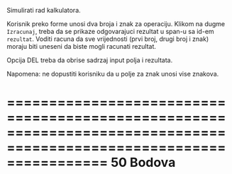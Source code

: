 Simulirati rad kalkulatora.

Korisnik preko forme unosi dva broja i znak za operaciju.
Klikom na dugme `Izracunaj`, treba da se prikaze odgovarajuci rezultat u span-u sa id-em `rezultat`.
Voditi racuna da sve vrijednosti (prvi broj, drugi broj i znak) moraju biti uneseni da biste mogli
racunati rezultat.

Opcija DEL treba da obrise sadrzaj input polja i rezultata.

Napomena: ne dopustiti korisniku da u polje za znak unosi vise znakova. 

====================================================================================================================
50 Bodova
====================================================================================================================